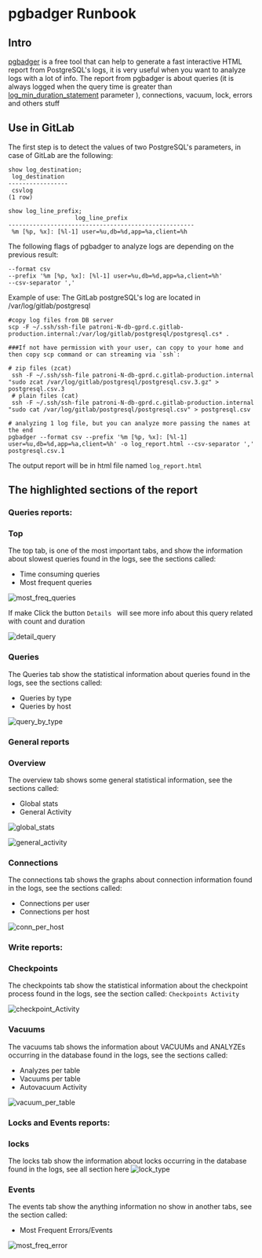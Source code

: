 # pgbadger Runbook

## Intro
[pgbadger](https://github.com/darold/pgbadger) is a free  tool that can help to generate a fast interactive HTML report from PostgreSQL's logs, it is very useful when you want to analyze logs with a lot of info. 
The report from pgbadger is about queries (it is always logged when the query time is greater than [log_min_duration_statement](https://postgresqlco.nf/en/doc/param/log_min_duration_statement/) parameter ), connections, vacuum, lock,  errors and others stuff


## Use in GitLab

The first step is to detect the values of two PostgreSQL's parameters, in case of GitLab are the following:

```
show log_destination;
 log_destination 
-----------------
 csvlog
(1 row)

show log_line_prefix;
                   log_line_prefix                   
-----------------------------------------------------
 %m [%p, %x]: [%l-1] user=%u,db=%d,app=%a,client=%h 

```

The following flags of pgbadger to analyze logs are depending on the previous result:

```
--format csv
--prefix '%m [%p, %x]: [%l-1] user=%u,db=%d,app=%a,client=%h'
--csv-separator ','
```

Example of use:
The GitLab postgreSQL's log are located in /var/log/gitlab/postgresql

```
#copy log files from DB server
scp -F ~/.ssh/ssh-file patroni-N-db-gprd.c.gitlab-production.internal:/var/log/gitlab/postgresql/postgresql.cs* .

###If not have permission with your user, can copy to your home and then copy scp command or can streaming via `ssh`:

# zip files (zcat)
 ssh -F ~/.ssh/ssh-file patroni-N-db-gprd.c.gitlab-production.internal "sudo zcat /var/log/gitlab/postgresql/postgresql.csv.3.gz" > postgresql.csv.3
 # plain files (cat)
 ssh -F ~/.ssh/ssh-file patroni-N-db-gprd.c.gitlab-production.internal "sudo cat /var/log/gitlab/postgresql/postgresql.csv" > postgresql.csv

# analyzing 1 log file, but you can analyze more passing the names at the end
pgbadger --format csv --prefix '%m [%p, %x]: [%l-1] user=%u,db=%d,app=%a,client=%h' -o log_report.html --csv-separator ',' postgresql.csv.1

```

The output report will be in html file named `log_report.html`

## The highlighted sections of the report



###  **Queries reports:**

 ### Top 
 The top tab, is one of the most important tabs, and  show the information about slowest queries  found in the logs, see the sections called:
  * Time consuming queries
  * Most frequent queries
  
![most_freq_queries](img/most_freq_queries.png)

If make Click the button `Details ` will see more info about this query related with count and duration

![detail_query](img/detail_query.png)

 ### Queries
 The Queries tab show the statistical information about queries found in the logs, see the sections called:
  * Queries by type
  * Queries by host

![query_by_type](img/query_by_type.png)

### **General reports**

### Overview
The overview tab shows some general statistical information, see the sections called:

* Global stats 
* General Activity

![global_stats](img/global_stats.png)

![general_activity](img/general_activity.png)

### Connections
The connections tab shows the graphs about connection information found in the logs, see the sections called:
* Connections per user
* Connections per host

![conn_per_host](img/conn_per_host.png)


###  **Write reports:**

### Checkpoints
 The checkpoints tab show the statistical information about the checkpoint process found in the logs, see the section called:
  `Checkpoints Activity` 

![checkpoint_Activity](img/checkpoint_Activity.png)



 ### Vacuums
 The vacuums tab shows the information about VACUUMs and ANALYZEs occurring in the database found in the logs, see the sections called:
  * Analyzes per table 
  * Vacuums per table 
  * Autovacuum Activity

![vacuum_per_table](img/vacuum_per_table.png)


###  **Locks and Events reports:**

 ### locks
 The locks tab show the information about locks occurring in the database found in the logs, see all section here
![lock_type](img/lock_type.png)


 ### Events
 The events tab show the anything information no show in another tabs, see the section called:
  *  Most Frequent Errors/Events
  
![most_freq_error](img/most_freq_error.png)
